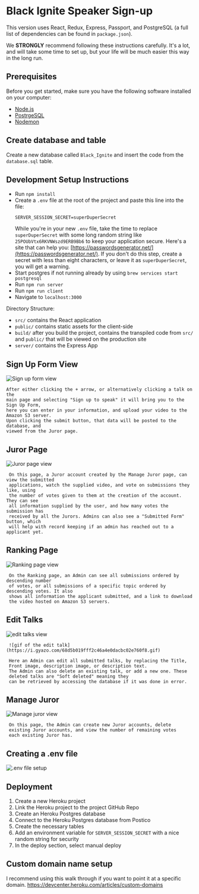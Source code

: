 
# Black Ignite Speaker Sign-up
This version uses React, Redux, Express, Passport, and PostgreSQL (a full list of dependencies can be found in `package.json`).

We **STRONGLY** recommend following these instructions carefully. It's a lot, and will take some time to set up, but your life will be much easier this way in the long run.



## Prerequisites

Before you get started, make sure you have the following software installed on your computer:

- [Node.js](https://nodejs.org/en/)
- [PostrgeSQL](https://www.postgresql.org/)
- [Nodemon](https://nodemon.io/)

## Create database and table

Create a new database called `Black_Ignite` and insert the code from the `database.sql` table.





## Development Setup Instructions

- Run `npm install`
- Create a `.env` file at the root of the project and paste this line into the file:
  ```
  SERVER_SESSION_SECRET=superDuperSecret
  ```
  While you're in your new `.env` file, take the time to replace `superDuperSecret` with some long random string like `25POUbVtx6RKVNWszd9ERB9Bb6` to keep your application secure. Here's a site that can help you: [https://passwordsgenerator.net/](https://passwordsgenerator.net/). If you don't do this step, create a secret with less than eight characters, or leave it as `superDuperSecret`, you will get a warning.
- Start postgres if not running already by using `brew services start postgresql`
- Run `npm run server`
- Run `npm run client`
- Navigate to `localhost:3000`

Directory Structure:

- `src/` contains the React application
- `public/` contains static assets for the client-side
- `build/` after you build the project, contains the transpiled code from `src/` and `public/` that will be viewed on the production site
- `server/` contains the Express App

## Sign Up Form View
<img src="https://i.gyazo.com/60eb85328d6508fca06ec457a4b8f513.png" align="center"
     alt="Sign up form view">

    After either clicking the + arrow, or alternatively clicking a talk on the 
    main page and selecting "Sign up to speak" it will bring you to the Sign Up Form, 
    here you can enter in your information, and upload your video to the Amazon S3 server. 
    Upon clicking the submit button, that data will be posted to the database, and 
    viewed from the Juror page.

## Juror Page
<img src="https://i.gyazo.com/827790dbdbca2a707ee3cc6b291afa46.png" align="center"
     alt="Juror page view">

     On this page, a Juror account created by the Manage Juror page, can view the submitted 
     applications, watch the supplied video, and vote on submissions they like, using 
     the number of votes given to them at the creation of the account. They can see 
     all information supplied by the user, and how many votes the submission has 
     received by all the Jurors. Admins can also see a "Submitted Form" button, which 
     will help with record keeping if an admin has reached out to a applicant yet.
     
## Ranking Page
<img src="https://i.gyazo.com/5a1c334d76f4ab9c7a68e80038912d29.png" align="center"
     alt="Ranking page view">

     On the Ranking page, an Admin can see all submissions ordered by descending number 
     of votes, or all submissions of a specific topic ordered by descending votes. It also 
     shows all information the applicant submitted, and a link to download 
     the video hosted on Amazon S3 servers.

## Edit Talks
<img src="https://i.gyazo.com/7acebbf660e7603489352cc3623f9639.png" align="center"
     alt="edit talks view">

     ![gif of the edit talk](https://i.gyazo.com/68d5b019fff2c46a4e0dacbc02e760f8.gif)

     Here an Admin can edit all submitted talks, by replacing the Title,
     Front image, description image, or description text.
     The Admin can also delete an existing talk, or add a new one. These 
     deleted talks are "Soft deleted" meaning they 
     can be retrieved by accessing the database if it was done in error.
     
## Manage Juror
<img src="https://i.gyazo.com/e548432d89690cf3ac0e34eef0788568.png" align="center"
     alt="Manage juror view">

     On this page, the Admin can create new Juror accounts, delete
     existing Juror accounts, and view the number of remaining votes 
     each existing Juror has.

## Creating a .env file
<img src="https://i.ibb.co/f4NK9vc/Screen-Shot-2020-11-24-at-9-03-24-AM.png" align="center"
     alt=".env file setup">
     
## Deployment

1. Create a new Heroku project
1. Link the Heroku project to the project GitHub Repo
1. Create an Heroku Postgres database
1. Connect to the Heroku Postgres database from Postico
1. Create the necessary tables
1. Add an environment variable for `SERVER_SESSION_SECRET` with a nice random string for security
1. In the deploy section, select manual deploy

## Custom domain name setup
I recommend using this walk through if you want to point it at a specific domain. 
https://devcenter.heroku.com/articles/custom-domains
